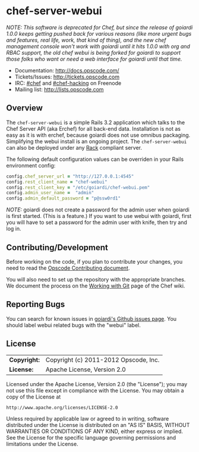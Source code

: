 # chef-server-webui

*NOTE: This software is deprecated for Chef, but since the release of goiardi
1.0.0 keeps getting pushed back for various reasons (like more urgent bugs and
features, real life, work, that kind of thing), and the new chef management
console won't work with goiardi until it hits 1.0.0 with org and RBAC support,
the old chef webui is being forked for goiardi to support those folks who want
or need a web interface for goiardi until that time.*

* Documentation: http://docs.opscode.com/
* Tickets/Issues: http://tickets.opscode.com
* IRC: [#chef](irc://irc.freenode.net/chef) and [#chef-hacking](irc://irc.freenode.net/chef-hacking) on Freenode
* Mailing list: http://lists.opscode.com

## Overview ##

The `chef-server-webui` is a simple Rails 3.2 application which talks to the 
Chef Server API (aka Erchef) for all back-end data. Installation is not as easy 
as it is with erchef, because goiardi does not use omnibus packaging. 
Simplifying the webui install is an ongoing project.  The `chef-server-webui` 
can also be deployed under any [Rack](http://rack.github.com/) compliant server.

The following default configuration values can be overriden in your Rails environment
config:

```ruby
config.chef_server_url = "http://127.0.0.1:4545"
config.rest_client_name = "chef-webui"
config.rest_client_key = "/etc/goiardi/chef-webui.pem"
config.admin_user_name =  "admin"
config.admin_default_password = "p@ssw0rd1"
```

*NOTE:* goiardi does not create a password for the admin user when goiardi is
first started. (This is a feature.) If you want to use webui with goiardi, first
you will have to set a password for the admin user with knife, then try and log
in.

## Contributing/Development

Before working on the code, if you plan to contribute your changes, you need to
read the
[Opscode Contributing document](http://wiki.opscode.com/display/chef/How+to+Contribute).

You will also need to set up the repository with the appropriate branches. We
document the process on the
[Working with Git](http://wiki.opscode.com/display/chef/Working+with+git) page
of the Chef wiki.

## Reporting Bugs ##

You can search for known issues in
[goiardi's Github issues page](https://github.com/ctdk/goiardi/issues). You
should label webui related bugs with the "webui" label.

## License ##

|                      |                                          |
|:---------------------|:-----------------------------------------|
| **Copyright:**       | Copyright (c) 2011-2012 Opscode, Inc.
| **License:**         | Apache License, Version 2.0

Licensed under the Apache License, Version 2.0 (the "License");
you may not use this file except in compliance with the License.
You may obtain a copy of the License at

    http://www.apache.org/licenses/LICENSE-2.0

Unless required by applicable law or agreed to in writing, software
distributed under the License is distributed on an "AS IS" BASIS,
WITHOUT WARRANTIES OR CONDITIONS OF ANY KIND, either express or implied.
See the License for the specific language governing permissions and
limitations under the License.
